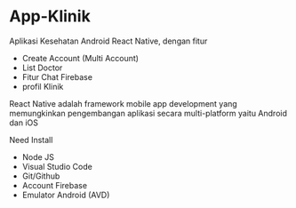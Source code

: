 ﻿# App-Klinik
Aplikasi Kesehatan Android React Native, dengan fitur
- Create Account (Multi Account)
- List Doctor
- Fitur Chat Firebase
- profil Klinik

React Native adalah framework mobile app development yang memungkinkan pengembangan aplikasi secara multi-platform yaitu Android dan iOS

Need Install
- Node JS
- Visual Studio Code
- Git/Github
- Account Firebase
- Emulator Android (AVD)
